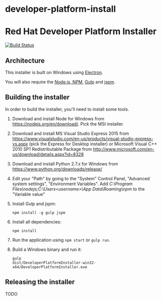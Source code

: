 # developer-platform-install

Red Hat Developer Platform Installer
====================================

[![Build Status](https://travis-ci.org/redhat-developer-tooling/developer-platform-install.svg?branch=travis)](https://travis-ci.org/redhat-developer-tooling/developer-platform-install)

Architecture
------------

This installer is built on Windows using [Electron](http://electron.atom.io/).

You will also require the [Node.js, NPM](https://nodejs.org/), [Gulp](http://gulpjs.com/) and [jspm](http://jspm.io/).

Building the installer
----------------------

In order to build the installer, you'll need to install some tools.

1. Download and install Node for Windows from <https://nodejs.org/en/download/>. Pick the MSI installer.
2. Download and install MS Visual Studio Express 2015 from <https://www.visualstudio.com/en-us/products/visual-studio-express-vs.aspx> (pick the Express for Desktop installer) or Microsoft Visual C++ 2010 SP1 Redistributable Package from <http://www.microsoft.com/en-us/download/details.aspx?id=8328>
3. Download and install Python 2.7.x for Windows from <https://www.python.org/downloads/release/>
4. Edit your "Path" by going to the "System" Control Panel, "Advanced system settings", "Environment Variables". Add _C:\Program Files\nodejs;C:\Users\<username>\App Data\Roaming\npm_ to the "Variable value"
5. Install Gulp and jspm:

    ```
    npm install -g gulp jspm
    ```

6. Install all dependencies:

    ```
    npm install
    ```

7. Run the application using `npm start` or `gulp run`.
8. Build a Windows binary and run it:

    ```
    gulp
    dist/DeveloperPlatformInstaller-win32-x64/DeveloperPlatformInstaller.exe
    ```

Releasing the installer
-----------------------

TODO
